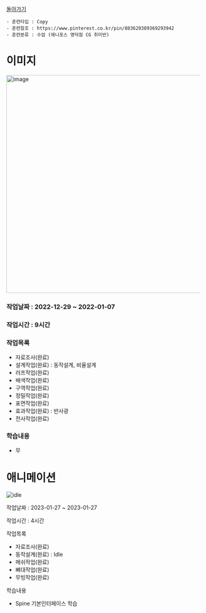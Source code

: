 [돌아가기](/Resource-Character-Full/README.md)

```
- 훈련타입 : Copy
- 훈련참조 : https://www.pinterest.co.kr/pin/883620389369293942
- 훈련분류 : 수업 (애니포스 명덕점 CG 취미반)
```

# 이미지
<img width="568" alt="image" src="https://user-images.githubusercontent.com/77244047/215084040-b8d460c0-3a26-4c5b-975e-1dd33387892d.png">

### 작업날짜 : 2022-12-29 ~ 2022-01-07
### 작업시간 : 9시간
### 작업목록
- 자료조사(완료)
- 설계작업(완료) : 동작설계, 비율설계
- 러프작업(완료)
- 배색작업(완료)
- 구역작업(완료)
- 정밀작업(완료)
- 표면작업(완료)
- 효과작업(완료) : 반사광
- 전사작업(완료)

### 학습내용
- 무

# 애니메이션
![idle](https://user-images.githubusercontent.com/77244047/215085241-e0811fab-94c2-4183-b2a4-018953f9916d.gif)

작업날짜 : 2023-01-27 ~ 2023-01-27

작업시간 : 4시간

작업목록
- 자료조사(완료)
- 동작설계(완료) : Idle
- 메쉬작업(완료)
- 뼈대작업(완료)
- 무빙작업(완료)

학습내용
- Spine 기본인터페이스 학습
